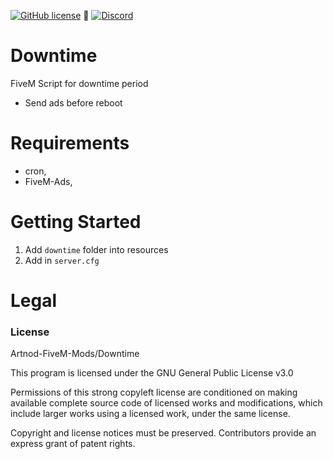 [![GitHub license](https://img.shields.io/github/license/Artnod-FiveM-Mods/Downtime.svg)](https://github.com/Artnod-FiveM-Mods/Downtime/blob/master/LICENSE) :small_blue_diamond: 
[![Discord](https://img.shields.io/discord/436197783331012629.svg)](https://discord.gg/u7dj7Ja)  

# Downtime
FiveM Script for downtime period

  - Send ads before reboot

# Requirements

  - cron,
  - FiveM-Ads,

# Getting Started

1. Add ``downtime`` folder into resources
2. Add in ``server.cfg``

# Legal
### License
Artnod-FiveM-Mods/Downtime  

This program is licensed under the GNU General Public License v3.0  

Permissions of this strong copyleft license are conditioned on making available complete source code of licensed works and modifications, which include larger works using a licensed work, under the same license.  

Copyright and license notices must be preserved. Contributors provide an express grant of patent rights.
